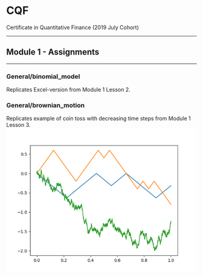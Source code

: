 # CQF
Certificate in Quantitative Finance (2019 July Cohort)

---

## Module 1 - Assignments
***

### General/binomial_model
Replicates Excel-version from Module 1 Lesson 2.

### General/brownian_motion
Replicates example of coin toss with decreasing time steps from Module 1 Lesson 3.
![Example](images/coin_toss_example_M1L3.png)

